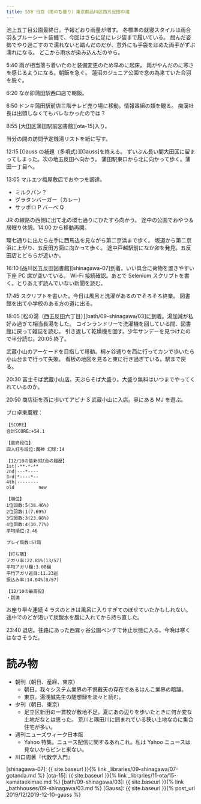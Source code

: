 ```yaml
---
title: 558 日目（雨のち曇り）東京都品川区西五反田の湯
---
```


池上五丁目公園最終日。予報どおり雨量が増す。
冬標準の就寝スタイルは雨合羽＆ブルーシート装備で、今回はさらに足にレジ袋まで履いている。
屈んだ姿勢でやり過ごすので濡れないと踏んだのだが、意外にも手袋をはめた両手がずぶ濡れになる。
どこから雨水が染み込んだのやら。

5:40 雨が相当落ち着いたのと装備変更のため早めに起床。
雨がやんだのに寒さを感じるようになる。朝飯を急ぐ。
蓮沼のジュニア公園で念の為来ていた合羽を脱ぐ。

6:20 なか卯蒲田駅西口店で朝飯。

6:50 ドンキ蒲田駅前店三階テレビ売り場に移動。情報番組の類を観る。
痴漢社長は出頭しなくてもバレなかったのでは？

8:55 [大田区蒲田駅前図書館][ota-15]入り。

当分の間の訪問予定銭湯リストを紙に写す。

12:15 [Gauss の補題（多項式）][Gauss]を終える。
ずいぶん長い間大田区に留まってしまった。次の地五反田へ向かう。
蒲田駅東口から北に向かって歩く。蒲田一丁目へ。

13:05 マルエツ梅屋敷店でおやつを調達。
* ミルクパン？
* グラタンバーガー（カレー）
* サッポロ P バーベ Q

JR の線路の西側に出て北の環七通りにひたすら向かう。
途中の公園でおやつ＆居眠り休憩。14:00 から移動再開。

環七通りに出たら左手に西馬込を見ながら第二京浜まで歩く。
坂道から第二京浜に上がり、五反田方面に向かって歩く。
途中戸越駅前になか卯を発見。五反田店とどちらが近いか。

16:10 [品川区五反田図書館][shinagawa-07]到着。いい具合に荷物を置きやすい下座 PC 席が空いている。
Wi-Fi 接続確認。あとで Selenium スクリプトを書く。とりあえず読んでいない新聞を読む。

17:45 スクリプトを書いた。今日は風呂と洗濯があるのでそろそろ終業。
図書館を出て小学校のある方の道に出る。

18:05 [松の湯（西五反田六丁目）][bath/09-shinagawa/03]に到着。湯加減が私好み過ぎて相当長湯をした。
コインランドリーで洗濯機を回している間、図書館に戻って雑誌を読む。
引き返して乾燥機を回す。少年サンデーを見つけたので半分読む。20:05 終了。

武蔵小山のアーケードを目指して移動。桐ヶ谷通りを西に行ってカンで歩いたら小山台まで行って失敗。
看板の地図を見ると東に行き過ぎている。駅まで戻る。

20:30 富士そば武蔵小山店。天ぷらそば大盛り。大盛り無料はいつまでやってくれているのか。

20:50 商店街を西に歩いてアピナ S 武蔵小山に入店。奥にある MJ を遊ぶ。

プロ卓東風戦：

```text
【SCORE】
合計SCORE:+54.1

【最終段位】
四人打ち段位:魔神 幻球:14

【12/10の最新8試合の履歴】
1st|-**-*-**
2nd|---*----
3rd|*----*--
4th|--------
old         new

【順位】
1位回数:5(38.46%)
2位回数:1(7.69%)
3位回数:3(23.08%)
4位回数:4(30.77%)
平均順位:2.46

プレイ局数:57局

【打ち筋】
アガリ率:22.81%(13/57)
平均アガリ翻:3.08翻
平均アガリ巡目:11.23巡
振込み率:14.04%(8/57)

【12/10の最高役】
・跳満
```

お座り早々連続 4 ラスのときは風呂に入りすぎてのぼせていたかもしれない。
途中でのどが渇いて炭酸水を腹に入れてから持ち直した。

23:40 退店。往路にあった西霧ヶ谷公園ベンチで休止状態に入る。今晩は寒くはなさそうだ。

# 読み物

* 朝刊（朝日、産経、東京）
  * 朝日。我々システム業界の不倶戴天の存在であるはんこ業界の暗躍。
  * 東京。湯浅誠先生の随想録を淡々と読む。
* 夕刊（朝日、東京）
  * 足立区新田の一貫校が敷地不足。夏にあの辺りを歩いたときに何か変な土地だなとは思った。
    荒川と隅田川に囲まれている狭い土地なのに集合住宅が多い。
* 週刊ニューズウィーク日本版
  * Yahoo 特集。ニュース配信に関するあれこれ。私は Yahoo ニュースは見ないからピンと来ない。
* 川口周著『代数学入門』

[shinagawa-07]: {{ site.baseurl }}{% link _libraries/09-shinagawa/07-gotanda.md %}
[ota-15]: {{ site.baseurl }}{% link _libraries/11-ota/15-kamataekimae.md %}
[bath/09-shinagawa/03]: {{ site.baseurl }}{% link _bathhouses/09-shinagawa/03.md %}
[Gauss]: {{ site.baseurl }}{% post_url 2019/12/2019-12-10-gauss %}
